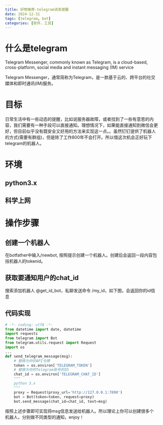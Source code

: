 ```yaml
---
title: 好物推荐-telegram消息提醒
date: 2024-12-31
tags: [telegram, bot]
categories: [软件，工具]
---
```


# 什么是telegram
Telegram Messenger, commonly known as Telegram, is a cloud-based, cross-platform, social media and instant messaging (IM) service

Telegram Messenger，通常简称为Telegram，是一款基于云的、跨平台的社交媒体和即时通讯(IM)服务。
# 目标
日常生活中有一些动态的提醒，比如说服务器故障，或者找到了一些有意思的内容，我们需要有一种手段可以直接通知。理想情况下，如果能直接通知到微信会更好，但目前似乎没有既安全又好用的方法来实现这一点。。虽然钉钉提供了机器人的方式(需要有群组)，但是除了工作800年不会打开。所以借这次机会正好玩下telegram的机器人。
# 环境
## python3.x
## 科学上网
# 操作步骤
## 创建一个机器人
在botfather中输入/newbot, 按照提示创建一个机器人。创建后会返回一段内容包括机器人的tokenid。
## 获取要通知用户的chat_id
搜索添加机器人 @get_id_bot，私聊发送命令 /my_id，如下图，会返回你的id信息
## 代码实现
``` python
# -*- coding: utf8 -*-
from datetime import date, datetime
import requests
from telegram import Bot
from telegram.utils.request import Request
import os
...
def send_telegram_message(msg):
    # 替换为你的API令牌
    token = os.environ['TELEGRAM_TOKEN']
    # 替换为你的Telegram账号的ID
    chat_id = os.environ['TELEGRAM_CHAT_ID']
    """
    python 3.x
    """
    proxy = Request(proxy_url='http://127.0.0.1:7890')
    bot = Bot(token=token, request=proxy)
    bot.send_message(chat_id=chat_id, text=msg)

```
按照上述步骤即可实现将msg信息发送给机器人。所以理论上你可以创建很多个机器人，分别做不同类型的通知，enjoy！
